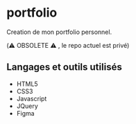 # portfolio

Creation de mon portfolio personnel.

(:warning: OBSOLETE :warning: , le repo actuel est privé)

## Langages et outils utilisés

- HTML5
- CSS3
- Javascript
- JQuery
- Figma
